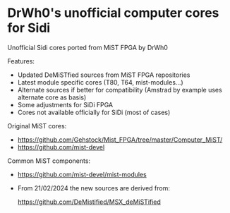 # DrWh0's unofficial computer cores for Sidi

Unofficial Sidi cores ported from MiST FPGA by DrWh0

Features:

* Updated DeMiSTfied sources from MiST FPGA repositories
* Latest module specific cores (T80, T64, mist-modules...)
* Alternate sources if better for compatibility (Amstrad by example uses alternate core as basis)
* Some adjustments for SiDi FPGA
* Cores not available officially for SiDi (most of cases)


Original MiST cores:

* https://github.com/Gehstock/Mist_FPGA/tree/master/Computer_MiST/
* https://github.com/mist-devel

Common MiST components:

* https://github.com/mist-devel/mist-modules

* From 21/02/2024 the new sources are derived from:
  
  https://github.com/DeMistified/MSX_deMiSTified
